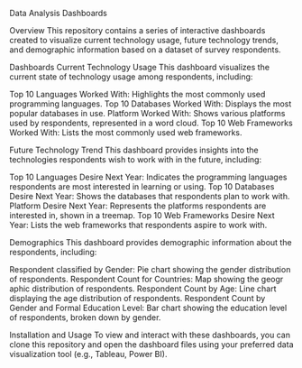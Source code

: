 Data Analysis Dashboards

Overview
This repository contains a series of interactive dashboards created to visualize current technology usage, future technology trends, and demographic information based on a dataset of survey respondents.

Dashboards
Current Technology Usage
This dashboard visualizes the current state of technology usage among respondents, including:

Top 10 Languages Worked With: Highlights the most commonly used programming languages.
Top 10 Databases Worked With: Displays the most popular databases in use.
Platform Worked With: Shows various platforms used by respondents, represented in a word cloud.
Top 10 Web Frameworks Worked With: Lists the most commonly used web frameworks.

Future Technology Trend
This dashboard provides insights into the technologies respondents wish to work with in the future, including:

Top 10 Languages Desire Next Year: Indicates the programming languages respondents are most interested in learning or using.
Top 10 Databases Desire Next Year: Shows the databases that respondents plan to work with.
Platform Desire Next Year: Represents the platforms respondents are interested in, shown in a treemap.
Top 10 Web Frameworks Desire Next Year: Lists the web frameworks that respondents aspire to work with.    

Demographics
This dashboard provides demographic information about the respondents, including:

Respondent classified by Gender: Pie chart showing the gender distribution of respondents.
Respondent Count for Countries: Map showing the geogr aphic distribution of respondents.
Respondent Count by Age: Line chart displaying the age distribution of respondents.
Respondent Count by Gender and Formal Education Level: Bar chart showing the education level of respondents, broken down by gender.

Installation and Usage
To view and interact with these dashboards, you can clone this repository and open the dashboard files using your preferred data visualization tool (e.g., Tableau, Power BI).
